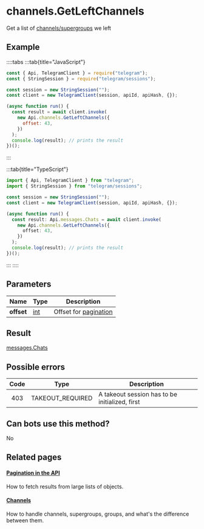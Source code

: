 # channels.GetLeftChannels

Get a list of [channels/supergroups](https://core.telegram.org/api/channel) we left

## Example

::::tabs
:::tab{title="JavaScript"}

```js
const { Api, TelegramClient } = require("telegram");
const { StringSession } = require("telegram/sessions");

const session = new StringSession("");
const client = new TelegramClient(session, apiId, apiHash, {});

(async function run() {
  const result = await client.invoke(
    new Api.channels.GetLeftChannels({
      offset: 43,
    })
  );
  console.log(result); // prints the result
})();
```

:::

:::tab{title="TypeScript"}

```ts
import { Api, TelegramClient } from "telegram";
import { StringSession } from "telegram/sessions";

const session = new StringSession("");
const client = new TelegramClient(session, apiId, apiHash, {});

(async function run() {
  const result: Api.messages.Chats = await client.invoke(
    new Api.channels.GetLeftChannels({
      offset: 43,
    })
  );
  console.log(result); // prints the result
})();
```

:::
::::

## Parameters

|    Name    | Type                                      | Description                                                    |
| :--------: | ----------------------------------------- | -------------------------------------------------------------- |
| **offset** | [int](https://core.telegram.org/type/int) | Offset for [pagination](https://core.telegram.org/api/offsets) |

## Result

[messages.Chats](https://core.telegram.org/type/messages.Chats)

## Possible errors

| Code | Type             | Description                                    |
| :--: | ---------------- | ---------------------------------------------- |
| 403  | TAKEOUT_REQUIRED | A takeout session has to be initialized, first |

## Can bots use this method?

No

## Related pages

#### [Pagination in the API](https://core.telegram.org/api/offsets)

How to fetch results from large lists of objects.

#### [Channels](https://core.telegram.org/api/channel)

How to handle channels, supergroups, groups, and what's the difference between them.
